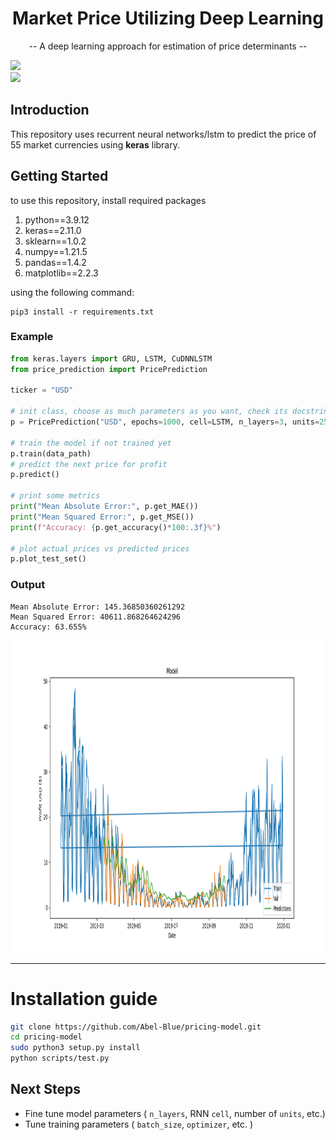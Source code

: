 <h1 align="center">Market Price Utilizing Deep Learning</h1>
<p align="center">-- A deep learning approach for estimation of price determinants --</p>

<img src="https://www.freelogovectors.net/wp-content/uploads/2018/07/tensorflow-logo.png" height="70">
<br>
<img src="https://s3.amazonaws.com/keras.io/img/keras-logo-2018-large-1200.png" height="80">

## Introduction
This repository uses recurrent neural networks/lstm to predict the price of 55 market currencies using **keras** library.

## Getting Started
to use this repository, install required packages
1. python==3.9.12
2. keras==2.11.0
3. sklearn==1.0.2
4. numpy==1.21.5
5. pandas==1.4.2
6. matplotlib==2.2.3

using the following command:
```
pip3 install -r requirements.txt
```
### **Example**
```python
from keras.layers import GRU, LSTM, CuDNNLSTM
from price_prediction import PricePrediction

ticker = "USD"

# init class, choose as much parameters as you want, check its docstring
p = PricePrediction("USD", epochs=1000, cell=LSTM, n_layers=3, units=256, loss="mae", optimizer="adam")

# train the model if not trained yet
p.train(data_path)
# predict the next price for profit
p.predict()

# print some metrics
print("Mean Absolute Error:", p.get_MAE())
print("Mean Squared Error:", p.get_MSE())
print(f"Accuracy: {p.get_accuracy()*100:.3f}%")

# plot actual prices vs predicted prices
p.plot_test_set()
```
### Output
```
Mean Absolute Error: 145.36850360261292
Mean Squared Error: 40611.868264624296
Accuracy: 63.655%
```
<img src="images/pred_2.png" height="500" width="800">

<hr>

# <a name='Installation guide'></a>Installation guide


```bash
git clone https://github.com/Abel-Blue/pricing-model.git
cd pricing-model
sudo python3 setup.py install
python scripts/test.py
```
## Next Steps 
- Fine tune model parameters ( `n_layers`, RNN `cell`, number of `units`, etc.)
- Tune training parameters ( `batch_size`, `optimizer`, etc. )
